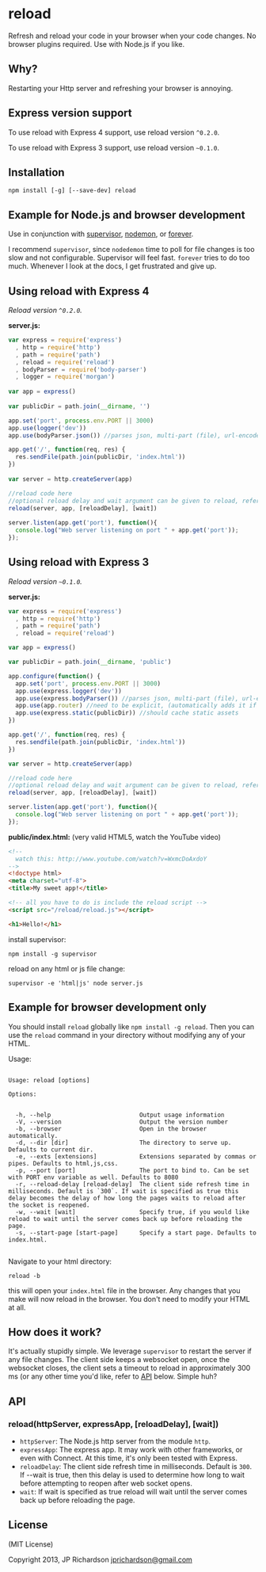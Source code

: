 reload
=======

Refresh and reload your code in your browser when your code changes. No browser plugins required. Use with Node.js if you like.



Why?
----

Restarting your Http server and refreshing your browser is annoying.

Express version support
-----------------------

To use reload with Express 4 support, use reload version `^0.2.0`.

To use reload with Express 3 support, use reload version `~0.1.0`.

Installation
------------

    npm install [-g] [--save-dev] reload



Example for Node.js and browser development
--------------------------------------------

Use in conjunction with [supervisor](https://github.com/isaacs/node-supervisor), [nodemon](https://github.com/remy/nodemon), or [forever](https://github.com/nodejitsu/forever).

I recommend `supervisor`, since `nodedemon` time to poll for file changes is too slow and not configurable. Supervisor will feel fast. `forever` tries to do too much. Whenever I look at the docs, I get frustrated and give up.

Using reload with Express 4
---------------------------

*Reload version `^0.2.0`.*

**server.js:**
```javascript
var express = require('express')
  , http = require('http')
  , path = require('path')
  , reload = require('reload')
  , bodyParser = require('body-parser')
  , logger = require('morgan')
 
var app = express()
 
var publicDir = path.join(__dirname, '')

app.set('port', process.env.PORT || 3000)
app.use(logger('dev'))
app.use(bodyParser.json()) //parses json, multi-part (file), url-encoded 

app.get('/', function(req, res) {
  res.sendFile(path.join(publicDir, 'index.html'))
})
 
var server = http.createServer(app)

//reload code here
//optional reload delay and wait argument can be given to reload, refer to [API](https://github.com/jprichardson/reload#api) below
reload(server, app, [reloadDelay], [wait])
 
server.listen(app.get('port'), function(){
  console.log("Web server listening on port " + app.get('port'));
});
```

Using reload with Express 3
---------------------------

*Reload version `~0.1.0`.*

**server.js:**
```javascript
var express = require('express')
  , http = require('http')
  , path = require('path')
  , reload = require('reload')

var app = express()

var publicDir = path.join(__dirname, 'public')

app.configure(function() {
  app.set('port', process.env.PORT || 3000)
  app.use(express.logger('dev'))
  app.use(express.bodyParser()) //parses json, multi-part (file), url-encoded
  app.use(app.router) //need to be explicit, (automatically adds it if you forget)
  app.use(express.static(publicDir)) //should cache static assets
})

app.get('/', function(req, res) {
  res.sendfile(path.join(publicDir, 'index.html'))
})

var server = http.createServer(app)

//reload code here
//optional reload delay and wait argument can be given to reload, refer to [API](https://github.com/jprichardson/reload#api) below
reload(server, app, [reloadDelay], [wait])

server.listen(app.get('port'), function(){
  console.log("Web server listening on port " + app.get('port'));
});
```

**public/index.html:** (very valid HTML5, watch the YouTube video)
```html
<!-- 
  watch this: http://www.youtube.com/watch?v=WxmcDoAxdoY 
-->
<!doctype html>
<meta charset="utf-8">
<title>My sweet app!</title>

<!-- all you have to do is include the reload script -->
<script src="/reload/reload.js"></script>

<h1>Hello!</h1>
```

install supervisor:
```
npm install -g supervisor
```

reload on any html or js file change:
```
supervisor -e 'html|js' node server.js
```



Example for browser development only
-------------------------------------

You should install `reload` globally like `npm install -g reload`. Then you can use the `reload` command in your directory without modifying any of your HTML.

Usage:

```

Usage: reload [options]

Options:


  -h, --help                         Output usage information
  -V, --version                      Output the version number
  -b, --browser                      Open in the browser automatically.
  -d, --dir [dir]                    The directory to serve up. Defaults to current dir.
  -e, --exts [extensions]            Extensions separated by commas or pipes. Defaults to html,js,css.
  -p, --port [port]                  The port to bind to. Can be set with PORT env variable as well. Defaults to 8080
  -r, --reload-delay [reload-delay]  The client side refresh time in milliseconds. Default is `300`. If wait is specified as true this delay becomes the delay of how long the pages waits to reload after the socket is reopened.
  -w, --wait [wait]                  Specify true, if you would like reload to wait until the server comes back up before reloading the page.
  -s, --start-page [start-page]      Specify a start page. Defaults to index.html.


```

Navigate to your html directory:

    reload -b

this will open your `index.html` file in the browser. Any changes that you make will now reload in the browser. You don't need to modify your HTML at all.



How does it work?
-----------------

It's actually stupidly simple. We leverage `supervisor` to restart the server if any file changes. The client side keeps a websocket open, once the websocket closes, the client sets a timeout to reload in approximately 300 ms (or any other time you'd like, refer to [API](https://github.com/jprichardson/reload#api) below. Simple huh?



API
---

### reload(httpServer, expressApp, [reloadDelay], [wait])

- `httpServer`: The Node.js http server from the module `http`.
- `expressApp`: The express app. It may work with other frameworks, or even with Connect. At this time, it's only been tested with Express.
- `reloadDelay`: The client side refresh time in milliseconds. Default is `300`. If --wait is true, then this delay is used to determine how long to wait before attempting to reopen after web socket opens.
- `wait`: If wait is specified as true reload will wait until the server comes back up before reloading the page.



License
-------

(MIT License)

Copyright 2013, JP Richardson  <jprichardson@gmail.com>

